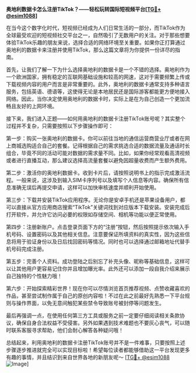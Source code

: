 **奥地利数据卡怎么注册TikTok？——轻松玩转国际短视频平台[[TG💪+ @esim1088](https://t.me/s/esim1088)]**

在当今这个数字化时代，短视频已经成为人们日常生活的一部分，而TikTok作为全球最受欢迎的短视频社交平台之一，自然吸引了无数用户的关注。对于那些想要体验TikTok乐趣的朋友来说，选择合适的网络环境至关重要。如果你正打算通过奥地利的数据卡来注册并使用TikTok，那么这篇文章将为你提供一份详尽的指南。

首先，让我们了解一下为什么选择奥地利的数据卡是一个不错的选择。奥地利作为一个欧洲国家，拥有稳定的互联网基础设施和较高的网速，这对于需要频繁上传或下载视频内容的用户而言是非常重要的。此外，奥地利的数据卡通常支持多种语言服务，包括英语、德语等，这使得无论是本地居民还是国际游客都能更方便地接入网络。因此，当你决定使用奥地利的数据卡时，实际上是在为自己创造一个更加流畅且友好的上网环境。

接下来，我们进入正题——如何用奥地利的数据卡注册TikTok账号呢？其实整个过程并不复杂，只需要按照以下步骤操作即可：

第一步：购买一张奥地利的数据卡。你可以前往当地的通信运营商营业厅或者在网上商城选购适合自己的套餐。记得根据自己的需求挑选合适的数据流量及通话时长组合，毕竟不同的活动可能对数据的需求量不同。比如，如果你经常观看高清视频或者进行直播互动，那么建议选择高流量套餐以避免因超量收费而产生额外费用。

第二步：激活你的奥地利数据卡。收到卡片后，请按照说明书上的指示完成激活流程。一般来说，这涉及到输入SIM卡序列号以及填写个人信息等内容。确保所有信息准确无误后再提交申请，这样可以加快审核速度并顺利开始使用。

第三步：下载并安装TikTok应用程序。无论你是安卓手机还是苹果设备用户，都可以直接从官方应用商店搜索“TikTok”关键词找到对应版本下载安装。安装完成后打开软件，并允许它访问必要的权限如存储空间、相机等功能以便正常使用。

第四步：注册新账户。点击登录页面下方的“注册”按钮，然后按照提示依次输入手机号码、设置密码以及其他相关信息。注意要保证所填资料的真实性，因为这些信息将用于验证身份以及日后找回密码等情况。同时也可以选择通过邮箱地址代替手机号码完成注册。

第五步：完善个人资料。成功登陆之后别忘了补充头像、昵称等基础信息，这样可以让其他用户更容易记住你并且增加曝光率。此外还可以添加一段自我介绍来展示自己独特的个性魅力哦！

第六步：开始探索精彩世界！现在你可以尽情浏览首页推荐视频、点赞收藏喜欢的作品，甚至尝试制作属于自己的原创内容啦！不过在此之前最好先熟悉一下平台规则与操作界面，以免无意间触犯某些禁令导致账号被封停等问题发生。

最后再强调一点，在使用任何第三方工具或服务之前一定要仔细阅读相关条款协议，确保自身合法权益不受侵害。另外如果遇到技术难题也不要灰心丧气，可以随时联系客服寻求帮助，他们会耐心解答各种疑问哦！

总结起来，利用奥地利的数据卡注册TikTok账号并不是一件难事，只要按照上述步骤逐步推进就完全可以实现目标啦！希望每位读者都能够借助这一平台发现更多有趣的事情，并且结识到来自世界各地的新朋友呢～ [[TG💪+ @esim1088](https://t.me/s/esim1088) ![Image](https://i.postimg.cc/4NQfJmqS/Snipaste-2025-05-13-00-14-12.png)]